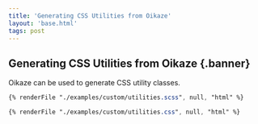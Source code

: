 ```yaml
---
title: 'Generating CSS Utilities from Oikaze'
layout: 'base.html'
tags: post
---
```


## Generating CSS Utilities from Oikaze {.banner}

Oikaze can be used to generate CSS utility classes.

```scss
{% renderFile "./examples/custom/utilities.scss", null, "html" %}
```

```css
{% renderFile "./examples/custom/utilities.css", null, "html" %}
```
